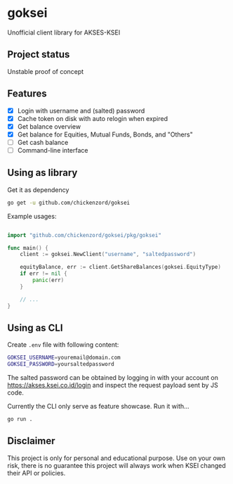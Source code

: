 # goksei

Unofficial client library for AKSES-KSEI

## Project status

Unstable proof of concept

## Features

- [x] Login with username and (salted) password
- [x] Cache token on disk with auto relogin when expired
- [x] Get balance overview
- [x] Get balance for Equities, Mutual Funds, Bonds, and "Others"
- [ ] Get cash balance
- [ ] Command-line interface

## Using as library

Get it as dependency

```sh
go get -u github.com/chickenzord/goksei
```

Example usages:

```go

import "github.com/chickenzord/goksei/pkg/goksei"

func main() {
    client := goksei.NewClient("username", "saltedpassword")

    equityBalance, err := client.GetShareBalances(goksei.EquityType)
    if err != nil {
        panic(err)
    }

    // ...
}

```

## Using as CLI

Create `.env` file with following content:

```sh
GOKSEI_USERNAME=youremail@domain.com
GOKSEI_PASSWORD=yoursaltedpassword
```

The salted password can be obtained by logging in with your account on https://akses.ksei.co.id/login and inspect the request payload sent by JS code.

Currently the CLI only serve as feature showcase. Run it with...

```sh
go run .
```

## Disclaimer

This project is only for personal and educational purpose.
Use on your own risk, there is no guarantee this project will always work when KSEI changed their API or policies.
